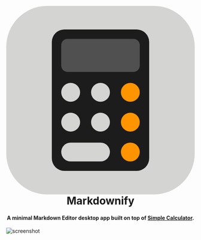 
<h1 align="center">
  <br>
  <a href="http://www.amitmerchant.com/electron-markdownify"><svg xmlns="http://www.w3.org/2000/svg" data-name="Layer 1" viewBox="0 0 120 120" id="calculator"><defs><linearGradient id="a" x1="59.25" x2="60.76" y1="119.1" y2="-.16" gradientUnits="userSpaceOnUse"><stop offset="0" stop-color="#d4d4d2"/><stop offset="1" stop-color="#d4d4d2"/></linearGradient></defs><rect width="120" height="120" fill="url(#a)" rx="26"/><rect width="62" height="90" x="29" y="15" fill="#1c1c1c" rx="8"/><rect width="50" height="21" x="35" y="21" fill="#505050" rx="4"/><circle cx="41" cy="55" r="6" fill="#d4d4d2"/><circle cx="60" cy="55" r="6" fill="#d4d4d2"/><circle cx="79" cy="55" r="6" fill="#fe9500"/><circle cx="41" cy="74" r="6" fill="#d4d4d2"/><circle cx="60" cy="74" r="6" fill="#d4d4d2"/><circle cx="79" cy="74" r="6" fill="#fe9500"/><path fill="#d4d4d2" d="M41 99a6 6 0 0 1 0-12h19a6 6 0 0 1 0 12Z"/><circle cx="79" cy="93" r="6" fill="#fe9500"/></svg></a>
  <br>
  Markdownify
  <br>
</h1>

<h4 align="center">A minimal Markdown Editor desktop app built on top of <a href="http://electron.atom.io" target="_blank">Simple Calculator</a>.</h4>


![screenshot](https://raw.githubusercontent.com/amitmerchant1990/electron-markdownify/master/app/img/markdownify.gif)



